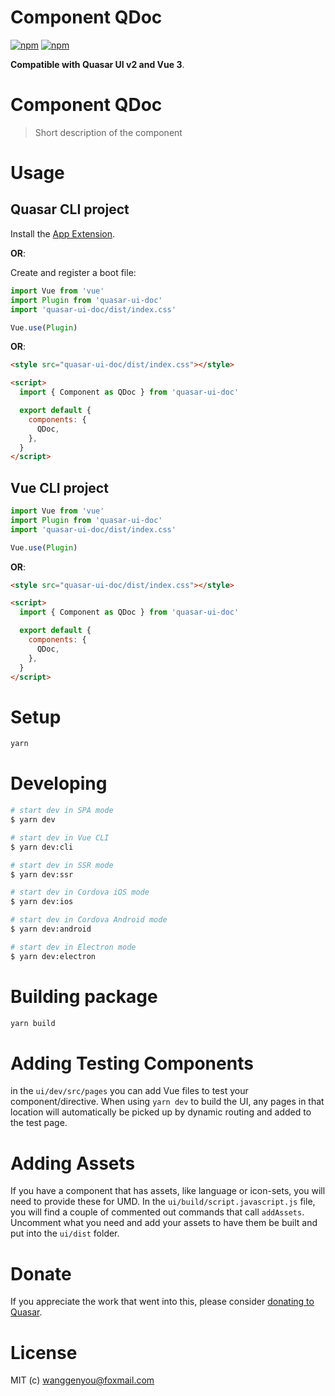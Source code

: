 # Component QDoc

[![npm](https://img.shields.io/npm/v/quasar-ui-doc.svg?label=quasar-ui-doc)](https://www.npmjs.com/package/quasar-ui-doc)
[![npm](https://img.shields.io/npm/dt/quasar-ui-doc.svg)](https://www.npmjs.com/package/quasar-ui-doc)

**Compatible with Quasar UI v2 and Vue 3**.

# Component QDoc

> Short description of the component

# Usage

## Quasar CLI project

Install the [App Extension](../app-extension).

**OR**:

Create and register a boot file:

```js
import Vue from 'vue'
import Plugin from 'quasar-ui-doc'
import 'quasar-ui-doc/dist/index.css'

Vue.use(Plugin)
```

**OR**:

```html
<style src="quasar-ui-doc/dist/index.css"></style>

<script>
  import { Component as QDoc } from 'quasar-ui-doc'

  export default {
    components: {
      QDoc,
    },
  }
</script>
```

## Vue CLI project

```js
import Vue from 'vue'
import Plugin from 'quasar-ui-doc'
import 'quasar-ui-doc/dist/index.css'

Vue.use(Plugin)
```

**OR**:

```html
<style src="quasar-ui-doc/dist/index.css"></style>

<script>
  import { Component as QDoc } from 'quasar-ui-doc'

  export default {
    components: {
      QDoc,
    },
  }
</script>
```

# Setup

```bash
yarn
```

# Developing

```bash
# start dev in SPA mode
$ yarn dev

# start dev in Vue CLI
$ yarn dev:cli

# start dev in SSR mode
$ yarn dev:ssr

# start dev in Cordova iOS mode
$ yarn dev:ios

# start dev in Cordova Android mode
$ yarn dev:android

# start dev in Electron mode
$ yarn dev:electron
```

# Building package

```bash
yarn build
```

# Adding Testing Components

in the `ui/dev/src/pages` you can add Vue files to test your component/directive. When using `yarn dev` to build the UI, any pages in that location will automatically be picked up by dynamic routing and added to the test page.

# Adding Assets

If you have a component that has assets, like language or icon-sets, you will need to provide these for UMD. In the `ui/build/script.javascript.js` file, you will find a couple of commented out commands that call `addAssets`. Uncomment what you need and add your assets to have them be built and put into the `ui/dist` folder.

# Donate

If you appreciate the work that went into this, please consider [donating to Quasar](https://donate.quasar.dev).

# License

MIT (c) wanggenyou@foxmail.com
